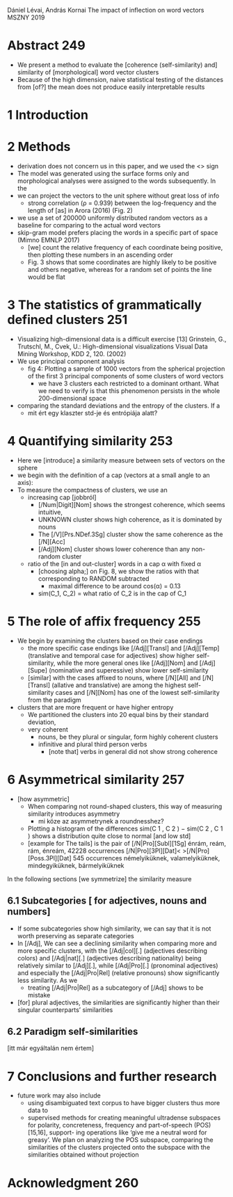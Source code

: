 Dániel Lévai, András Kornai
The impact of inflection on word vectors
MSZNY 2019

# Abstract 249

* We present a method to evaluate the [coherence (self-similarity) and]
  similarity of [morphological] word vector clusters
* Because of the high dimension, naive statistical testing of the distances
  from [of?] the mean does not produce easily interpretable results

# 1 Introduction

# 2 Methods

* derivation does not concern us in this paper, and we used the <> sign
* The model was generated using the surface forms only and
  morphological analyses were assigned to the words subsequently. In the
* we can project the vectors to the unit sphere without great loss of info
  * strong correlation (ρ = 0.939) between the log-frequency and the length of
    [as] in Arora (2016) (Fig. 2)
* we use a set of 200000 uniformly distributed random vectors as a baseline
  for comparing to the actual word vectors
* skip-gram model prefers placing the words in a specific part of space
  (Mimno EMNLP 2017)
  * [we] count the relative frequency of each coordinate being positive, then
    plotting these numbers in an ascending order
  * Fig. 3 shows that some coordinates are highly likely to be positive and
    others negative, whereas for a random set of points the line would be flat

# 3 The statistics of grammatically defined clusters 251

* Visualizing high-dimensional data is a difficult exercise [13]
  Grinstein, G., Trutschl, M., Cvek, U.:
  High-dimensional visualizations
  Visual Data Mining Workshop, KDD 2, 120. (2002)
* We use principal component analysis
  * fig 4: Plotting a sample of 1000 vectors from the spherical projection of the
    first 3 principal components of some clusters of word vectors
    * we have 3 clusters each restricted to a dominant orthant.  What we need to
      verify is that this phenomenon persists in the whole 200-dimensional space
* comparing the standard deviations and the entropy of the clusters. If a
  * mit ért egy klaszter std-je és entrópiája alatt?

# 4 Quantifying similarity 253

* Here we [introduce] a similarity measure between sets of vectors on the sphere
* we begin with the definition of a cap (vectors at a small angle to an axis):
* To measure the compactness of clusters, we use an
  * increasing cap [jobbról]
    * [/Num|Digit][Nom] shows the strongest coherence, which seems intuitive,
    * UNKNOWN cluster shows high coherence, as it is dominated by nouns
    * The [/V][Prs.NDef.3Sg] cluster show the same coherence as the [/N][Acc]
    * [/Adj][Nom] cluster shows lower coherence than any non-random cluster
  * ratio of the [in and out-cluster] words in a cap α with fixed α
    * [choosing alpha;] on Fig. 8, we show the ratios with that corresponding
      to RANDOM subtracted
      * maximal difference to be around cos(α) = 0.13
    * sim(C_1, C_2) = what ratio of C_2 is in the cap of C_1

# 5 The role of affix frequency 255

* We begin by examining the clusters based on their case endings
  * the more specific case endings like [/Adj][Transl] and [/Adj][Temp]
    (translative and temporal case for adjectives) show higher self-similarity,
    while the more general ones like [/Adj][Nom] and [/Adj][Supe] (nominative and
    superessive) show lower self-similarity
  * [similar] with the cases affixed to nouns, where [/N][All] and [/N][Transl]
    (allative and translative) are among the highest self-similarity cases and
    [/N][Nom] has one of the lowest self-similarity from the paradigm
* clusters that are more frequent or have higher entropy
  * We partitioned the clusters into 20 equal bins by their standard deviation,
  * very coherent
    * nouns, be they plural or singular, form highly coherent clusters
    * infinitive and plural third person verbs
      * [note that] verbs in general did not show strong coherence

# 6 Asymmetrical similarity 257

* [how asymmetric]
  * When comparing not round-shaped clusters, this way of measuring similarity
    introduces asymmetry
    * mi köze az asymmetrynek a roundnesshez?
  * Plotting a histogram of the differences sim(C 1 , C 2 ) − sim(C 2 , C 1 )
    shows a distribution quite close to normal [and low std]
  * [example for The tails] is the pair of
    [/N|Pro][Subl][1Sg] énrám, reám, rám, énreám, 42228 occurrences
    [/N|Pro][3Pl][Dat]< >[/N|Pro][Poss.3Pl][Dat]    545 occurrences
    némelyiküknek, valamelyiküknek, mindegyiküknek, bármelyiküknek

In the following sections [we symmetrize] the similarity measure

## 6.1 Subcategories [ for adjectives, nouns and numbers]

* If some subcategories show high similarity, we can say that it is not worth
  preserving as separate categories
* In [/Adj], We can see a declining similarity when comparing more and more
  specific clusters, with the
  [/Adj|col][.] (adjectives describing colors) and
  [/Adj|nat][.] (adjectives describing nationality) being relatively similar to
  [/Adj][.], while
  [/Adj|Pro][.] (pronominal adjectives) and especially the
  [/Adj|Pro|Rel] (relative pronouns) show significantly less similarity. As we
  * treating [/Adj|Pro|Rel] as a subcategory of [/Adj] shows to be mistake
* [for] plural adjectives, the similarities are significantly higher than their
  singular counterparts’ similarities

## 6.2 Paradigm self-similarities

[itt már egyáltalán nem értem]

# 7 Conclusions and further research

* future work may also include
  * using disambiguated text corpus to have bigger clusters thus more data to
  * supervised methods for creating meaningful ultradense subspaces for
    polarity, concreteness, frequency and part-of-speech (POS) [15,16],
    support- ing operations like ‘give me a neutral word for greasy’. We plan
    on analyzing the POS subspace, comparing the similarities of the clusters
    projected onto the subspace with the similarities obtained without
    projection

# Acknowledgment 260
